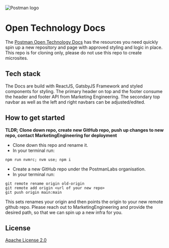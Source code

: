 ![Postman logo](https://assets.getpostman.com/common-share/postman-github-logo.png "Postman logo")

# Open Technology Docs

The [Postman Open Technology Docs](https://learning.postman.com/open-technologies-docs) has the resources you need quickly spin up a new repository and page with approved styling and logic in place. This repo is for cloning only, please do not use this repo to create microsites.

## Tech stack

The Docs are build with ReactJS, GatsbyJS Framework and styled components for styling.
The primary header on top and the footer consume the header and footer API from Marketing Engineering. 
The secondary top navbar as well as the left and right navbars can be adjusted/edited. 


## How to get started 

**TLDR;
Clone down repo, create new GitHub repo, push up changes to new repo, contact MarketingEngineering for deployment**


* Clone down this repo and rename it. 
* In your terminal run: 
```
npm run nvmrc; nvm use; npm i
``` 

* Create a new GitHub repo under the PostmanLabs organisation.
* In your terminal run:

```shell
git remote rename origin old-origin
git remote add origin <url of your new repo>
git push origin main:main
```

This sets renames your origin and then points the origin to your new remote github repo.
Please reach out to MarketingEngineering and provide the desired path, so that we can spin up a new infra for you. 

## License

[Apache License 2.0](LICENSE)